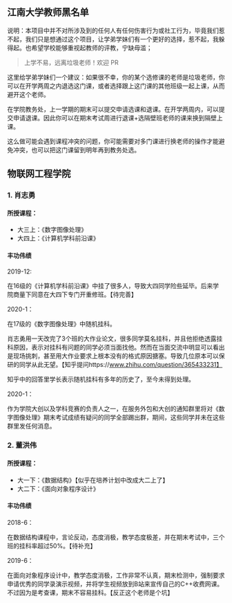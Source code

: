 ## 江南大学教师黑名单

说明：本项目中并不对所涉及到的任何人有任何伤害行为或社工行为，毕竟我们惹不起，我们只是想通过这个项目，让学弟学妹们有一个更好的选择，惹不起，我躲得起。也希望学校能够重视起教师的评教，宁缺毋滥；

> 上学不易，远离垃圾老师！欢迎 PR

这里给学弟学妹们一个建议：如果很不幸，你的某个选修课的老师是垃圾老师，你可以在开学两周之内退选这门课，或者选择跟上这门课的其他班级一起上课，从而避开这个老师。

在学院教务处，上一学期的期末可以提交申请选课和退课。在开学两周内，可以提交申请退课。因此你可以在期末考试周进行退课+选隔壁班老师的课来换到隔壁上课。

这么做可能会遇到课程冲突的问题，你可能需要对多门课进行换老师的操作才能避免冲突，也可以把这门课留到明年再到教务处选。

## 物联网工程学院

### 1. 肖志勇

#### 所授课程：

- 大三上：《数字图像处理》
- 大四上：《计算机学科前沿课》

#### 丰功伟绩

2019-12:

在16级的《计算机学科前沿课》中挂了很多人，导致大四同学险些延毕。后来学院商量下同意在大四下专门开重修班。【待完善】

2020-1：

在17级的《数字图像处理》中随机挂科。

肖志勇用一天改完了3个班的大作业论文，很多同学莫名挂科，并且他拒绝透露挂科原因，表示对挂科有问题的同学必须当面找他。然而在当面交流中明显可以看出是现场挑刺，甚至用大作业要求上根本没有的格式原因搪塞。导致几位原本可以保研的同学从此无望。【知乎提问https://www.zhihu.com/question/365433231】

知乎中的回答里学长表示随机挂科有多年的历史了，至今未得到处理。

2020-1：

作为学院大创以及学科竞赛的负责人之一，在服务外包和大创的通知群里将对《数字图像处理》期末考试成绩有疑问的同学全部踢出群，期间，这些同学并未在这些群里发任何消息。

### 2. 董洪伟

#### 所授课程：

- 大一下：《数据结构》【似乎在培养计划中改成大二上了】
- 大二下：《面向对象程序设计》

#### 丰功伟绩

2018-6：

在数据结构课程中，言论反动，态度消极，教学态度极差，并在期末考试中，三个班的挂科率超过50%。【待补充】

2019-6：

在面向对象程序设计中，教学态度消极，工作非常不认真，期末检测中，强制要求申请优秀的同学录演示视频，并将学生视频放到B站来宣传自己的C++收费网课。不过因为是考查课，期末不容易挂科。【反正这个老师是个坑】


